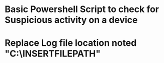 # Basic Powershell Script to check for Suspicious activity on a device
# Replace Log file location noted "C:\INSERTFILEPATH"
